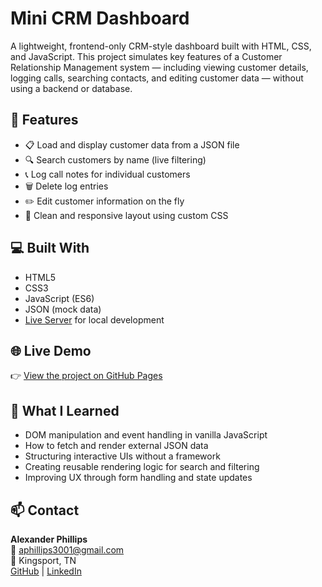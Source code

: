 # Mini CRM Dashboard

A lightweight, frontend-only CRM-style dashboard built with HTML, CSS, and JavaScript. This project simulates key features of a Customer Relationship Management system — including viewing customer details, logging calls, searching contacts, and editing customer data — without using a backend or database.

## 🔧 Features

- 📋 Load and display customer data from a JSON file
- 🔍 Search customers by name (live filtering)
- 📞 Log call notes for individual customers
- 🗑️ Delete log entries
- ✏️ Edit customer information on the fly
- 🎨 Clean and responsive layout using custom CSS

## 💻 Built With

- HTML5
- CSS3
- JavaScript (ES6)
- JSON (mock data)
- [Live Server](https://marketplace.visualstudio.com/items?itemName=ritwickdey.LiveServer) for local development

## 🌐 Live Demo

👉 [View the project on GitHub Pages](https://aphillips3001.github.io/mini-crm-dashboard/)  

## 🧠 What I Learned

- DOM manipulation and event handling in vanilla JavaScript
- How to fetch and render external JSON data
- Structuring interactive UIs without a framework
- Creating reusable rendering logic for search and filtering
- Improving UX through form handling and state updates

## 📫 Contact

**Alexander Phillips**  
📧 aphillips3001@gmail.com  
📍 Kingsport, TN  
[GitHub](https://github.com/aphillips3001) | [LinkedIn](https://linkedin.com/in/yourprofile)
